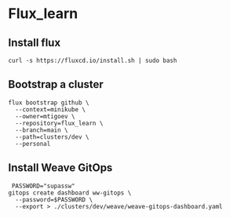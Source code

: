 # Flux_learn

## Install flux

```shell
curl -s https://fluxcd.io/install.sh | sudo bash
```

## Bootstrap a cluster

```shell
flux bootstrap github \
  --context=minikube \
  --owner=mtigoev \
  --repository=flux_learn \
  --branch=main \
  --path=clusters/dev \
  --personal
```

## Install Weave GitOps

```shell
 PASSWORD="supassw"
gitops create dashboard ww-gitops \
  --password=$PASSWORD \
  --export > ./clusters/dev/weave/weave-gitops-dashboard.yaml
```
